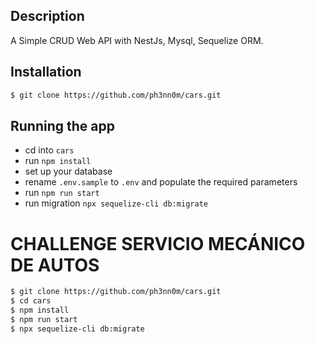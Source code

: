 ## Description
A Simple CRUD Web API with NestJs, Mysql, Sequelize ORM. 

## Installation

```bash
$ git clone https://github.com/ph3nn0m/cars.git
```

## Running the app

- cd into `cars`
- run `npm install`
- set up your database
- rename `.env.sample` to `.env` and populate the required parameters
- run `npm run start`
- run migration `npx sequelize-cli db:migrate`

# CHALLENGE SERVICIO MECÁNICO DE AUTOS
```bash
$ git clone https://github.com/ph3nn0m/cars.git
$ cd cars
$ npm install
$ npm run start
$ npx sequelize-cli db:migrate
```
